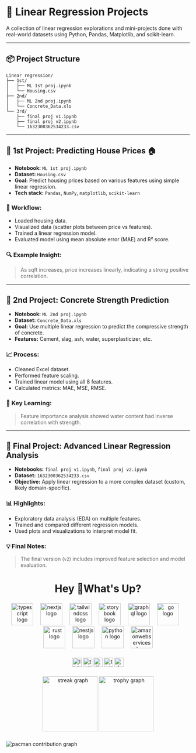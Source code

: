 # 🧠 Linear Regression Projects  
A collection of linear regression explorations and mini-projects done with real-world datasets using Python, Pandas, Matplotlib, and scikit-learn.

---

## 📦 Project Structure

```
Linear regression/
├── 1st/
│   ├── ML 1st proj.ipynb
│   └── Housing.csv
├── 2nd/
│   ├── ML 2nd proj.ipynb
│   └── Concrete_Data.xls
└── 3rd/
    ├── final proj v1.ipynb
    ├── final proj v2.ipynb
    └── 1632300362534233.csv
```

---

## 📍 1st Project: Predicting House Prices 🏠

- **Notebook:** `ML 1st proj.ipynb`  
- **Dataset:** `Housing.csv`  
- **Goal:** Predict housing prices based on various features using simple linear regression.  
- **Tech stack:** `Pandas`, `NumPy`, `matplotlib`, `scikit-learn`

### 🚀 Workflow:
- Loaded housing data.
- Visualized data (scatter plots between price vs features).
- Trained a linear regression model.
- Evaluated model using mean absolute error (MAE) and R² score.

### 🔍 Example Insight:
> As sqft increases, price increases linearly, indicating a strong positive correlation.

---

## 🧱 2nd Project: Concrete Strength Prediction

- **Notebook:** `ML 2nd proj.ipynb`  
- **Dataset:** `Concrete_Data.xls`  
- **Goal:** Use multiple linear regression to predict the compressive strength of concrete.  
- **Features:** Cement, slag, ash, water, superplasticizer, etc.

### 📈 Process:
- Cleaned Excel dataset.
- Performed feature scaling.
- Trained linear model using all 8 features.
- Calculated metrics: MAE, MSE, RMSE.

### 🧠 Key Learning:
> Feature importance analysis showed water content had inverse correlation with strength.

---

## 🧪 Final Project: Advanced Linear Regression Analysis

- **Notebooks:** `final proj v1.ipynb`, `final proj v2.ipynb`  
- **Dataset:** `1632300362534233.csv`  
- **Objective:** Apply linear regression to a more complex dataset (custom, likely domain-specific).

### 📊 Highlights:
- Exploratory data analysis (EDA) on multiple features.
- Trained and compared different regression models.
- Used plots and visualizations to interpret model fit.

### 💡 Final Notes:
> The final version (`v2`) includes improved feature selection and model evaluation.

<h1 align="center">Hey 👋What's Up?</h1>

###

<div align="center">
  <img src="https://skillicons.dev/icons?i=ts" height="60" alt="typescript logo"  />
  <img width="12" />
  <img src="https://skillicons.dev/icons?i=nextjs" height="60" alt="nextjs logo"  />
  <img width="12" />
  <img src="https://skillicons.dev/icons?i=tailwind" height="60" alt="tailwindcss logo"  />
  <img width="12" />
  <img src="https://cdn.jsdelivr.net/gh/devicons/devicon/icons/storybook/storybook-original.svg" height="60" alt="storybook logo"  />
  <img width="12" />
  <img src="https://skillicons.dev/icons?i=graphql" height="60" alt="graphql logo"  />
  <img width="12" />
  <img src="https://skillicons.dev/icons?i=go" height="60" alt="go logo"  />
  <img width="12" />
  <img src="https://skillicons.dev/icons?i=rust" height="60" alt="rust logo"  />
  <img width="12" />
  <img src="https://skillicons.dev/icons?i=nestjs" height="60" alt="nestjs logo"  />
  <img width="12" />
  <img src="https://skillicons.dev/icons?i=py" height="60" alt="python logo"  />
  <img width="12" />
  <img src="https://skillicons.dev/icons?i=aws" height="60" alt="amazonwebservices logo"  />
</div>

###

<div align="center">
  <img src="https://img.shields.io/static/v1?message=LinkedIn&logo=linkedin&label=&color=0077B5&logoColor=white&labelColor=&style=for-the-badge" height="25" alt="linkedin logo"  />
  <img src="https://img.shields.io/static/v1?message=Twitter&logo=twitter&label=&color=1DA1F2&logoColor=white&labelColor=&style=for-the-badge" height="25" alt="twitter logo"  />
  <img src="https://img.shields.io/static/v1?message=Discord&logo=discord&label=&color=7289DA&logoColor=white&labelColor=&style=for-the-badge" height="25" alt="discord logo"  />
  <img src="https://img.shields.io/static/v1?message=Twitch&logo=twitch&label=&color=9146FF&logoColor=white&labelColor=&style=for-the-badge" height="25" alt="twitch logo"  />
  <img src="https://img.shields.io/static/v1?message=dev.to&logo=dev.to&label=&color=0A0A0A&logoColor=white&labelColor=&style=for-the-badge" height="25" alt="devto logo"  />
</div>

###

<div align="center">
  <img src="https://streak-stats.demolab.com?user=maurodesouza&locale=en&mode=daily&theme=dracula&hide_border=false&border_radius=5&order=3" height="150" alt="streak graph"  />
  <img src="https://github-profile-trophy.vercel.app?username=maurodesouza&theme=dracula&column=-1&row=1&margin-w=8&margin-h=8&no-bg=false&no-frame=false&order=4" height="150" alt="trophy graph"  />
</div>

###

<picture>
  <source media="(prefers-color-scheme: dark)" srcset="https://raw.githubusercontent.com/maurodesouza/maurodesouza/output/pacman-contribution-graph-dark.svg">
  <source media="(prefers-color-scheme: light)" srcset="https://raw.githubusercontent.com/maurodesouza/maurodesouza/output/pacman-contribution-graph.svg">
  <img alt="pacman contribution graph" src="https://raw.githubusercontent.com/maurodesouza/maurodesouza/output/pacman-contribution-graph.svg">
</picture>

###
